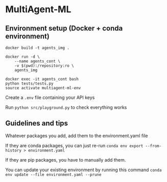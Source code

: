 # MultiAgent-ML

## Environment setup (Docker + conda environment)

```
docker build -t agents_img .
```


```
docker run -d \
    --name agents_cont \
    -v $(pwd):/repository:ro \
    agents_img
```

```
docker exec -it agents_cont bash
python tests/tests.py
source activate multiagent-ml-env
```

Create a `.env` file containing your API keys

Run `python src/playground.py` to check everything works

## Guidelines and tips

Whatever packages you add, add them to the environment.yaml file

If they are conda packages, you can just re-run
`conda env export --from-history > environment.yaml`

If they are pip packages, you have to manually add them.

You can update your existing environment by running this command
`conda env update --file environment.yaml --prune`

